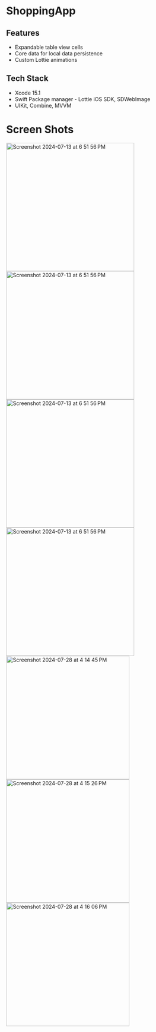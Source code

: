 # ShoppingApp

## Features
* Expandable table view cells
* Core data for local data persistence
* Custom Lottie animations 

## Tech Stack
* Xcode 15.1
* Swift Package manager - Lottie iOS SDK, SDWebImage
* UIKit, Combine, MVVM

# Screen Shots

<img width="345" alt="Screenshot 2024-07-13 at 6 51 56 PM" src="https://github.com/user-attachments/assets/5413a0db-00e4-46c4-9467-3a76e9c14c78">

<img width="345" alt="Screenshot 2024-07-13 at 6 51 56 PM" src="https://github.com/user-attachments/assets/b2c35803-745a-4d85-bc46-428ce96c32ac">

<img width="345" alt="Screenshot 2024-07-13 at 6 51 56 PM" src="https://github.com/user-attachments/assets/d24b008e-8cd2-4303-984e-44c274d5d9f8">


<img width="345" alt="Screenshot 2024-07-13 at 6 51 56 PM" src="https://github.com/user-attachments/assets/de593b80-7efe-48d0-8a6b-2cc5c1328b6f">


<img width="332" alt="Screenshot 2024-07-28 at 4 14 45 PM" src="https://github.com/user-attachments/assets/95ca380a-380f-41d6-8f8c-4c2c572d7cde">
<img width="332" alt="Screenshot 2024-07-28 at 4 15 26 PM" src="https://github.com/user-attachments/assets/322da72d-04e9-4ea7-bf13-1d19ad23493c">

<img width="332" alt="Screenshot 2024-07-28 at 4 16 06 PM" src="https://github.com/user-attachments/assets/fdc0178e-4387-49e3-985f-9a49a7af028a">